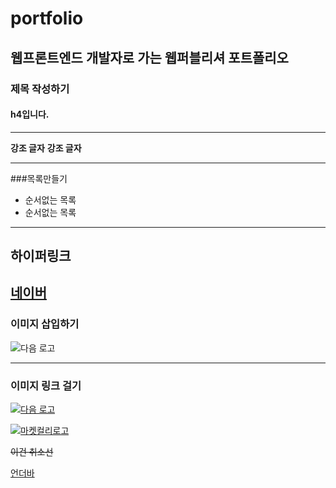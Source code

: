 # portfolio
## 웹프론트엔드 개발자로 가는 웹퍼블리셔 포트폴리오


### 제목 작성하기
#### h4입니다.

___

**강조 글자**
__강조 글자__

___

###목록만들기
  - 순서없는 목록
  - 순서없는 목록

---

## 하이퍼링크
[네이버](https://www.naver.com/ '네이버 바로가기')
---
### 이미지 삽입하기
![다음 로고](https://t1.daumcdn.net/daumtop_chanel/op/20200723055344399.png)

---
### 이미지 링크 걸기
[![다음 로고](https://t1.daumcdn.net/daumtop_chanel/op/20200723055344399.png "다음로고")](http://www.daum.net '다음사이트 바로가기')

[![마켓컬리로고]()]()

~~이건 취소선~~

<u>언더바</u>

